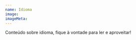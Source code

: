```yaml
---
name: Idioma
image:
imageMeta:
---
```

Conteúdo sobre idioma, fique à vontade para ler e aproveitar!
